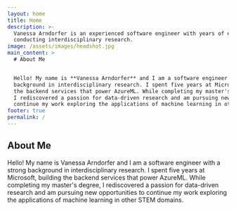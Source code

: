 ```yaml
---
layout: home
title: Home
description: >-
  Vanessa Arndorfer is an experienced software engineer with years of experience
  conducting interdisciplinary research.
image: /assets/images/headshot.jpg
main_content: >
  # About Me


  Hello! My name is **Vanessa Arndorfer** and I am a software engineer with a strong 
  background in interdisciplinary research. I spent five years at Microsoft, building
  the backend services that power AzureML. While completing my master's degree, 
  I rediscovered a passion for data-driven research and am pursuing new opportunities to 
  continue my work exploring the applications of machine learning in other STEM domains.
footer: true
permalink: /
---
```

## About Me

Hello! My name is Vanessa Arndorfer and I am a software engineer with a strong 
background in interdisciplinary research. I spent five years at Microsoft, building
the backend services that power AzureML. While completing my master's degree, 
I rediscovered a passion for data-driven research and am pursuing new opportunities to 
continue my work exploring the applications of machine learning in other STEM domains.

